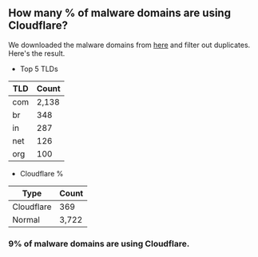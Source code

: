 ## How many % of malware domains are using Cloudflare?


We downloaded the malware domains from [here](https://urlhaus.abuse.ch) and filter out duplicates.
Here's the result.


[//]: # (start replacement)


- Top 5 TLDs

| TLD | Count |
| --- | --- |
| com | 2,138 |
| br | 348 |
| in | 287 |
| net | 126 |
| org | 100 |


- Cloudflare %

| Type | Count |
| --- | --- |
| Cloudflare | 369 |
| Normal | 3,722 |


### 9% of malware domains are using Cloudflare.